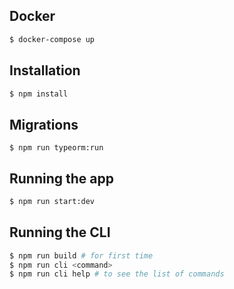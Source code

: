 ## Docker

```bash
$ docker-compose up
```

## Installation

```bash
$ npm install
```

## Migrations

```
$ npm run typeorm:run
```

## Running the app

```bash
$ npm run start:dev
```

## Running the CLI

```bash
$ npm run build # for first time
$ npm run cli <command>
$ npm run cli help # to see the list of commands
```
